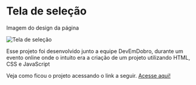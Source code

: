 <h1> Tela de seleção </h1>

<div class="container">
    <p> Imagem do design da página </p>
    <img src="https://cdn.discordapp.com/attachments/841727270234488882/978383980149739620/unknown.png" alt="Tela de seleção">
</div>

<p>Esse projeto foi desenvolvido junto a equipe DevEmDobro, durante um evento online onde o intuito era a criação de um projeto utilizando HTML, CSS e JavaScript</p>

<p> Veja como ficou o projeto acessando o link a seguir. <a href="https://kaue-dev.github.io/projeto-tela-de-selecao/">Acesse aqui!</a></p>
